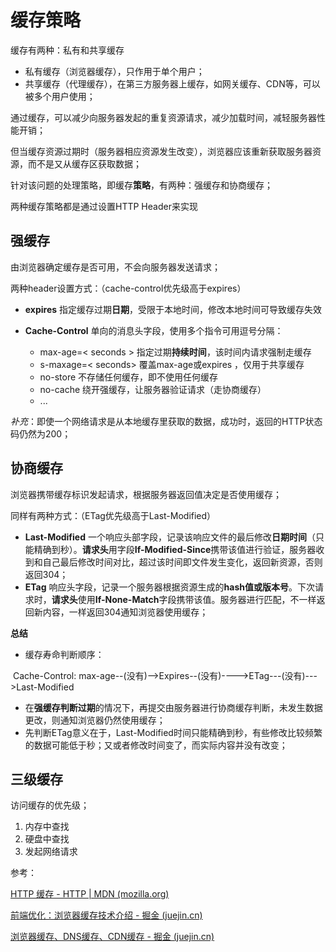 # 缓存策略

缓存有两种：私有和共享缓存

- 私有缓存（浏览器缓存），只作用于单个用户；
- 共享缓存（代理缓存），在第三方服务器上缓存，如网关缓存、CDN等，可以被多个用户使用；

通过缓存，可以减少向服务器发起的重复资源请求，减少加载时间，减轻服务器性能开销；

但当缓存资源过期时（服务器相应资源发生改变），浏览器应该重新获取服务器资源，而不是又从缓存区获取数据；

针对该问题的处理策略，即缓存**策略**，有两种：强缓存和协商缓存；

两种缓存策略都是通过设置HTTP Header来实现

## 强缓存

由浏览器确定缓存是否可用，不会向服务器发送请求；

两种header设置方式：（cache-control优先级高于expires）

- **expires** 指定缓存过期**日期**，受限于本地时间，修改本地时间可导致缓存失效

- **Cache-Control** 单向的消息头字段，使用多个指令可用逗号分隔：
  
  - max-age=< seconds > 指定过期**持续时间**，该时间内请求强制走缓存
  - s-maxage=< seconds> 覆盖max-age或expires ，仅用于共享缓存
  - no-store 不存储任何缓存，即不使用任何缓存
  - no-cache 绕开强缓存，让服务器验证请求（走协商缓存）
  - ...

*补充*：即使一个网络请求是从本地缓存里获取的数据，成功时，返回的HTTP状态码仍然为200；

## 协商缓存

浏览器携带缓存标识发起请求，根据服务器返回值决定是否使用缓存；

同样有两种方式：（ETag优先级高于Last-Modified）

- **Last-Modified** 一个响应头部字段，记录该响应文件的最后修改**日期时间**（只能精确到秒）。**请求头**用字段**If-Modified-Since**携带该值进行验证，服务器收到和自己最后修改时间对比，超过该时间即文件发生变化，返回新资源，否则返回304；
- **ETag** 响应头字段，记录一个服务器根据资源生成的**hash值或版本号**。下次请求时，**请求头**使用**If-None-Match**字段携带该值。服务器进行匹配，不一样返回新内容，一样返回304通知浏览器使用缓存；

**总结**

- 缓存寿命判断顺序：

​        Cache-Control: max-age--(没有)-->Expires--(没有)---->ETag---(没有)--->Last-Modified

- 在**强缓存判断过期**的情况下，再提交由服务器进行协商缓存判断，未发生数据更改，则通知浏览器仍然使用缓存；
- 先判断ETag意义在于，Last-Modified时间只能精确到秒，有些修改比较频繁的数据可能低于秒；又或者修改时间变了，而实际内容并没有改变；

## 三级缓存

访问缓存的优先级；

1. 内存中查找
2. 硬盘中查找
3. 发起网络请求

参考：

[HTTP 缓存 - HTTP | MDN (mozilla.org)](https://developer.mozilla.org/zh-CN/docs/Web/HTTP/Caching)

[前端优化：浏览器缓存技术介绍 - 掘金 (juejin.cn)](https://juejin.cn/post/6844903672556552205)

[浏览器缓存、DNS缓存、CDN缓存 - 掘金 (juejin.cn)](https://juejin.cn/post/6855469171703185416)
